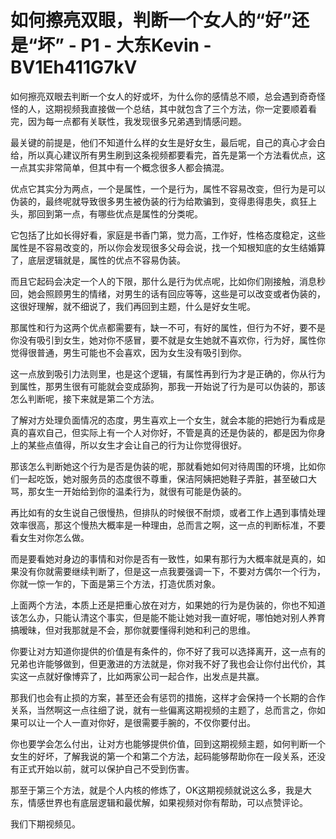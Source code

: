 # 如何擦亮双眼，判断一个女人的“好”还是“坏” - P1 - 大东Kevin - BV1Eh411G7kV

如何擦亮双眼去判断一个女人的好或坏，为什么你的感情总不顺，总会遇到奇奇怪怪的人，这期视频我直接做一个总结，其中就包含了三个方法，你一定要顺着看完，因为每一点都有关联性，我发现很多兄弟遇到情感问题。

最关键的前提是，他们不知道什么样的女生是好女生，最后呢，自己的真心才会白给，所以真心建议所有男生刷到这条视频都要看完，首先是第一个方法看优点，这一点其实非常简单，但其中有一个概念很多人都会搞混。

优点它其实分为两点，一个是属性，一个是行为，属性不容易改变，但行为是可以伪装的，最终呢就导致很多男生被伪装的行为给欺骗到，变得患得患失，疯狂上头，那回到第一点，有哪些优点是属性的分类呢。

它包括了比如长得好看，家庭是书香门第，觉力高，工作好，性格态度稳定，这些属性是不容易改变的，所以你会发现很多父母会说，找一个知根知底的女生结婚算了，底层逻辑就是，属性的优点不容易伪装。

而且它起码会决定一个人的下限，那什么是行为优点呢，比如你们刚接触，消息秒回，她会照顾男生的情绪，对男生的话有回应等等，这些是可以改变或者伪装的，这很好理解，就不细说了，我们再回到主题，什么是好女生呢。

那属性和行为这两个优点都需要有，缺一不可，有好的属性，但行为不好，要不是你没有吸引到女生，她对你不感冒，要不就是女生她就不喜欢你，行为好，属性你觉得很普通，男生可能也不会喜欢，因为女生没有吸引到你。

这一点放到吸引力法则里，也是这个逻辑，有属性再到行为才是正确的，你从行为到属性，那男生很有可能就会变成舔狗，那我一开始说了行为是可以伪装的，那该怎么判断呢，接下来就是第二个方法。

了解对方处理负面情况的态度，男生喜欢上一个女生，就会本能的把她行为看成是真的喜欢自己，但实际上有一个人对你好，不管是真的还是伪装的，都是因为你身上的某些点值得，所以女生才会让自己的行为让你觉得很好。

那该怎么判断她这个行为是否是伪装的呢，那就看她如何对待周围的环境，比如你们一起吃饭，她对服务员的态度很不尊重，保洁阿姨把她鞋子弄脏，甚至破口大骂，那女生一开始给到你的温柔行为，就很有可能是伪装的。

再比如有的女生说自己很慢热，但排队的时候很不耐烦，或者工作上遇到事情处理效率很高，那这个慢热大概率是一种理由，总而言之啊，这一点的判断标准，不要看女生对你怎么做。

而是要看她对身边的事情和对你是否有一致性，如果有那行为大概率就是真的，如果没有你就需要继续判断了，但是这一点我要强调一下，不要对方偶尔一个行为，你就一惊一乍的，下面是第三个方法，打造优质对象。

上面两个方法，本质上还是把重心放在对方，如果她的行为是伪装的，你也不知道该怎么办，只能认清这个事实，但是能不能让她对我一直好呢，哪怕她对别人养育搞暧昧，但对我那就是不会，那你就要懂得利她和利己的思维。

你要让对方知道你提供的价值是有条件的，你不好了我可以选择离开，这一点有的兄弟也许能够做到，但更激进的方法就是，你对我不好了我也会让你付出代价，其实这一点就好像博弈了，比如两家公司一起合作，出发点是共赢。

那我们也会有止损的方案，甚至还会有惩罚的措施，这样才会保持一个长期的合作关系，当然啊这一点往细了说，就有一些偏离这期视频的主题了，总而言之，你如果可以让一个人一直对你好，是很需要手腕的，不仅你要付出。

你也要学会怎么付出，让对方也能够提供价值，回到这期视频主题，如何判断一个女生的好坏，了解我说的第一个和第二个方法，起码能够帮助你在一段关系，还没有正式开始以前，就可以保护自己不受到伤害。

那至于第三个方法，就是个人内核的修炼了，OK这期视频就说这么多，我是大东，情感世界也有底层逻辑和最优解，如果视频对你有帮助，可以点赞评论。

我们下期视频见。